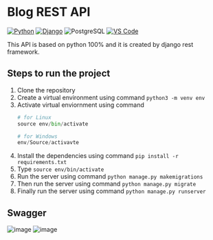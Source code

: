 # Blog REST API

[![Python](https://img.shields.io/badge/Python-FFD43B?style=for-the-badge&logo=python&logoColor=blue)](https://www.youtube.com/channel/UCKspdO30Fea8ZCxwg-0svOg)
[![Django](https://img.shields.io/badge/djangorest-ff1709?style=for-the-badge&logo=django&logoColor=white)](https://code.visualstudio.com/download)
![PostgreSQL](https://img.shields.io/badge/PostgreSQL-316192?style=for-the-badge&logo=postgresql&logoColor=white)
[![VS Code](https://img.shields.io/badge/Visual_Studio_Code-0078D4?style=for-the-badge&logo=visual%20studio%20code&logoColor=white)](https://code.visualstudio.com/download)

This API is based on python 100% and it is created by django rest framework.

## Steps to run the project

1. Clone the repository
2. Create a virtual environment using command `python3 -m venv env`
3. Activate virtual enviornment using command
    ```python
    # for Linux
    source env/bin/activate

    # for Windows
    env/Source/activavte
    ```
4. Install the dependencies using command `pip install -r requirements.txt`
5. Type `source env/bin/activate`
6. Run the server using command `python manage.py makemigrations`
7. Then run the server using command `python manage.py migrate`
8. Finally run the server using command `python manage.py runserver`

## Swagger

![image](https://github.com/maulikpatel9991/Django_Blog_Rest_Api/assets/69027991/1f5b6b7e-051a-43fd-bbc0-2b06db1ad3bc)
![image](https://github.com/maulikpatel9991/Django_Blog_Rest_Api/assets/69027991/1e7f9aab-0ad4-4ca6-8987-6e332865011f)

